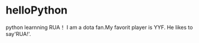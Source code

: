 # helloPython
python learnning RUA！
I am a dota fan.My favorit player is YYF.
He likes to say'RUA!'.
